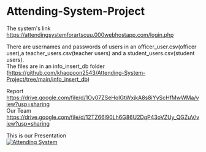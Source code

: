 # Attending-System-Project

The system's link https://attendingsystemforartscuu.000webhostapp.com/login.php  <br />

There are usernames and passwords of users in an officer_user.csv(officer user),a teacher_users.csv(teacher users) and a student_users.csv(student users).  <br />
The files are in an info_insert_db folder (https://github.com/khaopoon2543/Attending-System-Project/tree/main/info_insert_db)  <br />

Report https://drive.google.com/file/d/1Oy07ZSeHoIGtWxjkA8s8iYyScHfMwWMa/view?usp=sharing  <br />
Our Team https://drive.google.com/file/d/12TZ66l90Lh6G86U2DqP43oVZUy_QGZuV/view?usp=sharing  <br />

This is our Presentation  <br />
[![Attending System](https://img.youtube.com/vi/kYd7jRZwj8A/0.jpg)](https://www.youtube.com/watch?v=kYd7jRZwj8A "Attending System")
